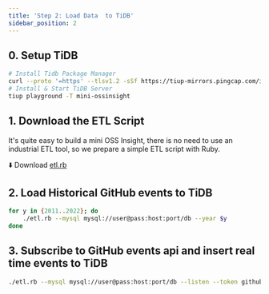 ```yaml
---
title: 'Step 2: Load Data  to TiDB'
sidebar_position: 2
---
```


## 0. Setup TiDB

```bash
# Install Tidb Package Manager
curl --proto '=https' --tlsv1.2 -sSf https://tiup-mirrors.pingcap.com/install.sh | sh
# Install & Start TiDB Server
tiup playground -T mini-ossinsight
```

## 1. Download the ETL Script

It's quite easy to build a mini OSS Insight, there is no need to use an industrial ETL tool, so we prepare a simple ETL script with Ruby.

⬇️  Download [etl.rb](.)

## 2. Load Historical GitHub events to TiDB

```bash
for y in {2011..2022}; do
    ./etl.rb --mysql mysql://user@pass:host:port/db --year $y
done
```

## 3. Subscribe to GitHub events api and insert real time events to TiDB

```bash
./etl.rb --mysql mysql://user@pass:host:port/db --listen --token github-personal-token1,token2,token3
```
